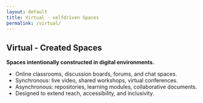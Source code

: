 ```yaml
---
layout: default
title: Virtual - selfdriven Spaces
permalink: /virtual/
---
```


## Virtual - Created Spaces

**Spaces intentionally constructed in digital environments.**
- Online classrooms, discussion boards, forums, and chat spaces.
- Synchronous: live video, shared workshops, virtual conferences.
- Asynchronous: repositories, learning modules, collaborative documents.
- Designed to extend reach, accessibility, and inclusivity.

